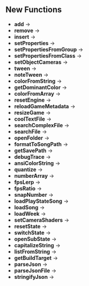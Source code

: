 ## New Functions

- **add** -> 
- **remove** -> 
- **insert** ->
- **setProperties** ->
- **setPropertiesFromGroup** ->
- **setPropertiesFromClass** ->
- **setObjectCameras** ->
- **tween** ->
- **noteTween** ->
- **colorFromString** ->
- **getDominantColor** -> 
- **colorFromArray** -> 
- **resetEngine** ->
- **reloadGameMetadata** ->
- **resizeGame** ->
- **coolTextFile** ->
- **searchComplexFile** ->
- **searchFile** ->
- **openFolder** ->
- **formatToSongPath** ->
- **getSavePath** ->
- **debugTrace** ->
- **ansiColorString** -> 
- **quantize** ->
- **numberArray** ->
- **fpsLerp** ->
- **fpsRatio** ->
- **snapNumber** ->
- **loadPlayStateSong** -> 
- **loadSong** -> 
- **loadWeek** -> 
- **setCameraShaders** ->
- **resetState** ->
- **switchState** ->
- **openSubState** ->
- **capitalizeString** ->
- **listFromString** ->
- **getBuildTarget** ->
- **parseJson** ->
- **parseJsonFile** ->
- **stringifyJson** ->